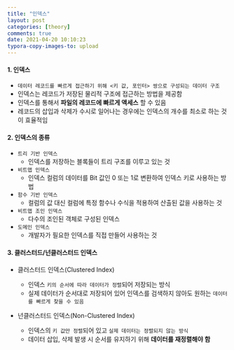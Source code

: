 ```yaml
---
title: "인덱스"
layout: post
categories: [theory]
comments: true
date: 2021-04-20 10:10:23
typora-copy-images-to: upload
---
```


#### 1. 인덱스

- `데이터 레코드를 빠르게 접근하기 위해 <키 값, 포인터> 쌍으로 구성되는 데이터 구조`
- 인덱스는 레코드가 저장된 물리적 구조에 접근하는 방법을 제공함
- 인덱스를 통해서 **파일의 레코드에 빠르게 액세스** 할 수 있음
- 레코드의 삽입과 삭제가 수시로 일어나는 경우에는 인덱스의 개수를 최소로 하는 것이 효율적임

#### 2. 인덱스의 종류

- `트리 기반 인덱스`
  - 인덱스를 저장하는 블록들이 트리 구조를 이루고 있는 것
- `비트맵 인덱스`
  - 인덱스 컬럼의 데이터를 Bit 값인 0 또는 1로 변환하여 인덱스 키로 사용하는 방법
- `함수 기반 인덱스`
  - 컬럼의 값 대신 컬럼에 특정 함수나 수식을 적용하여 산출된 값을 사용하는 것
- `비트맵 조인 인덱스`
  - 다수의 조인된 객체로 구성된 인덱스
- `도메인 인덱스`
  - 개발자가 필요한 인덱스를 직접 만들어 사용하는 것

#### 3. 클러스터드/넌클러스터드 인덱스

- 클러스터드 인덱스(Clustered Index)

  - 인덱스 `키의 순서에 따라 데이터가 정렬`되어 저장되는 방식
  - 실제 데이터가 순서대로 저장되어 있어 인덱스를 검색하지 않아도 원하는 `데이터를 빠르게 찾을 수 있음`

- 넌클러스터드 인덱스(Non-Clustered Index)

  - 인덱스의 `키 값만 정렬`되어 있고 `실제 데이터는 정렬되지 않는 방식`
  - 데이터 삽입, 삭제 발생 시 순서를 유지하기 위해 **데이터를 재정렬해야 함**

  